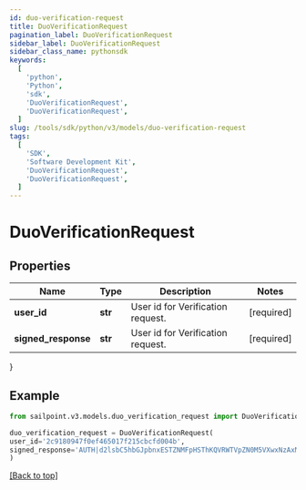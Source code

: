 ```yaml
---
id: duo-verification-request
title: DuoVerificationRequest
pagination_label: DuoVerificationRequest
sidebar_label: DuoVerificationRequest
sidebar_class_name: pythonsdk
keywords:
  [
    'python',
    'Python',
    'sdk',
    'DuoVerificationRequest',
    'DuoVerificationRequest',
  ]
slug: /tools/sdk/python/v3/models/duo-verification-request
tags:
  [
    'SDK',
    'Software Development Kit',
    'DuoVerificationRequest',
    'DuoVerificationRequest',
  ]
---
```


# DuoVerificationRequest

## Properties

| Name | Type | Description | Notes |
| --- | --- | --- | --- |
| **user_id** | **str** | User id for Verification request. | [required] |
| **signed_response** | **str** | User id for Verification request. | [required] |

}

## Example

```python
from sailpoint.v3.models.duo_verification_request import DuoVerificationRequest

duo_verification_request = DuoVerificationRequest(
user_id='2c9180947f0ef465017f215cbcfd004b',
signed_response='AUTH|d2lsbC5hbGJpbnxESTZNMFpHSThKQVRWTVpZN0M5VXwxNzAxMjUzMDg5|f1f5f8ced5b340f3d303b05d0efa0e43b6a8f970:APP|d2lsbC5hbGJpbnxESTZNMFpHSThKQVRWTVpZN0M5VXwxNzAxMjU2NjE5|cb44cf44353f5127edcae31b1da0355f87357db2'
)

```

[[Back to top]](#)
